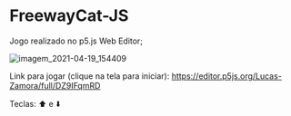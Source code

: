 # FreewayCat-JS

Jogo realizado no p5.js Web Editor;

![imagem_2021-04-19_154409](https://user-images.githubusercontent.com/78884190/115286961-1484aa80-a126-11eb-8eea-b7670d3b9ffb.png)

Link para jogar (clique na tela para iniciar): https://editor.p5js.org/Lucas-Zamora/full/DZ9IFqmRD

Teclas: ⬆️ e ⬇️

